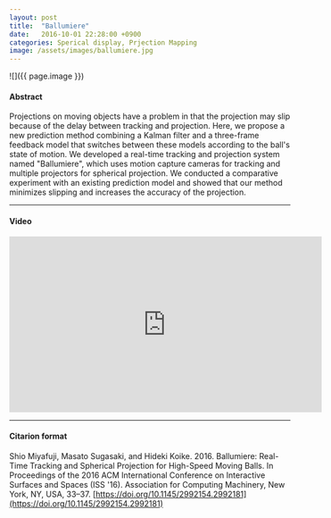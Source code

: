 ```yaml
---
layout: post
title:  "Ballumiere"
date:   2016-10-01 22:28:00 +0900
categories: Sperical display, Prjection Mapping
image: /assets/images/ballumiere.jpg
---
```



![]({{ page.image }})

#### Abstract
Projections on moving objects have a problem in that the projection may slip because of the delay between tracking and projection. Here, we propose a new prediction method combining a Kalman filter and a three-frame feedback model that switches between these models according to the ball's state of motion. We developed a real-time tracking and projection system named "Ballumiere", which uses motion capture cameras for tracking and multiple projectors for spherical projection. We conducted a comparative experiment with an existing prediction model and showed that our method minimizes slipping and increases the accuracy of the projection.

***

#### Video
<iframe width="560" height="315" src="https://www.youtube.com/embed/mIoFrxM2xTI" title="YouTube video player" frameborder="0" allow="accelerometer; autoplay; clipboard-write; encrypted-media; gyroscope; picture-in-picture; web-share" allowfullscreen></iframe>


***

#### Citarion format
Shio Miyafuji, Masato Sugasaki, and Hideki Koike. 2016. Ballumiere: Real-Time Tracking and Spherical Projection for High-Speed Moving Balls. In Proceedings of the 2016 ACM International Conference on Interactive Surfaces and Spaces (ISS '16). Association for Computing Machinery, New York, NY, USA, 33–37. [https://doi.org/10.1145/2992154.2992181](https://doi.org/10.1145/2992154.2992181)
